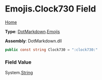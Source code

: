 # Emojis\.Clock730 Field

[Home](../../../README.md)

**Type**: [DotMarkdown](../../README.md)\.[Emojis](../README.md)

**Assembly**: DotMarkdown\.dll

```csharp
public const string Clock730 = ":clock730:"
```

### Field Value

System\.[String](https://docs.microsoft.com/en-us/dotnet/api/system.string)